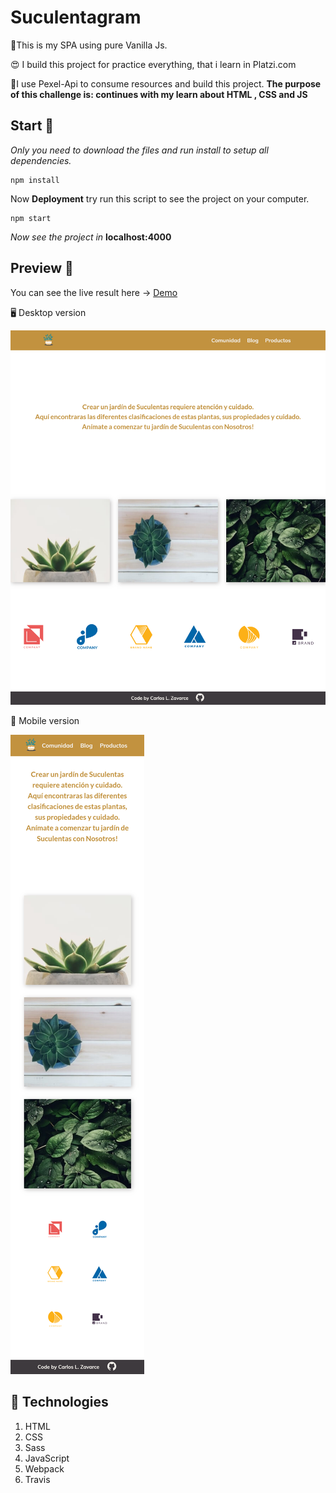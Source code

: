 # Suculentagram
📝This is my SPA using pure Vanilla Js.

😍 I build this project for practice everything, that i learn in Platzi.com

🙏I use Pexel-Api to consume resources and build this project.
**The purpose of this challenge is: continues with my learn about HTML , CSS and JS**

## Start 🚀

_Only you need to download the files and run install to setup all dependencies._

```
npm install
```

Now **Deployment** try run this script to see the project on your computer.

```
npm start
```
_Now see the project in_ **localhost:4000**

## Preview :art:

You can see the live result here → [Demo](https://krlosaren.github.io/Suculentagram/)

🖥 Desktop version

![1902x2260,20%](./src/assets/design/desktop_preview.png)

📱 Mobile version

![750x3580,20%](./src/assets/design/mobile_preview.png)

## :pill: Technologies
1. HTML
2. CSS
3. Sass
4. JavaScript
4. Webpack
5. Travis
